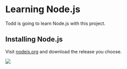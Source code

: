 # Learning Node.js
Todd is going to learn Node.js with this project.

## Installing Node.js

Visit [nodejs.org](https://nodejs.org/en/) and download the release you choose.

[![](http://i.imgur.com/s2nWuuq.png)](https://nodejs.org/en/)
